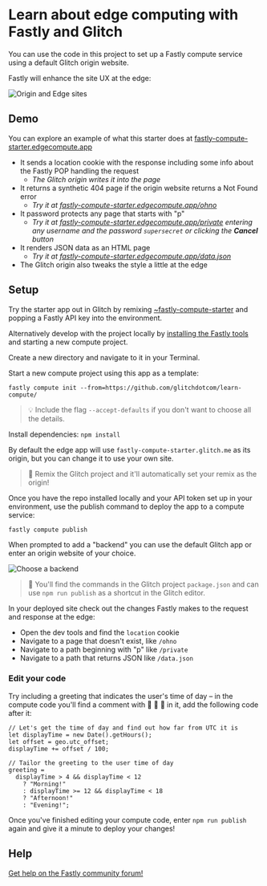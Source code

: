 # Learn about edge computing with Fastly and Glitch

You can use the code in this project to set up a Fastly compute service using a default Glitch origin website.

Fastly will enhance the site UX at the edge:

![Origin and Edge sites](https://cdn.glitch.global/440676d6-9f80-4373-9607-edd8da81adfa/computestarterdiff.png?v=1724684942876)

## Demo

You can explore an example of what this starter does at [fastly-compute-starter.edgecompute.app](https://fastly-compute-starter.edgecompute.app)

* It sends a location cookie with the response including some info about the Fastly POP handling the request
  * _The Glitch origin writes it into the page_
* It returns a synthetic 404 page if the origin website returns a Not Found error
  * _Try it at [fastly-compute-starter.edgecompute.app/ohno](https://fastly-compute-starter.edgecompute.app/ohno)_
* It password protects any page that starts with "p"
  * _Try it at [fastly-compute-starter.edgecompute.app/private](https://fastly-compute-starter.edgecompute.app/private) entering any username and the password `supersecret` or clicking the **Cancel** button_
* It renders JSON data as an HTML page
  * _Try it at [fastly-compute-starter.edgecompute.app/data.json](https://fastly-compute-starter.edgecompute.app/data.json)_
* The Glitch origin also tweaks the style a little at the edge

## Setup

Try the starter app out in Glitch by remixing [~fastly-compute-starter](https://glitch.com/~fastly-compute-starter) and popping a Fastly API key into the environment.

Alternatively develop with the project locally by [installing the Fastly tools](https://www.fastly.com/documentation/guides/compute/) and starting a new compute project.

Create a new directory and navigate to it in your Terminal.

Start a new compute project using this app as a template:

```
fastly compute init --from=https://github.com/glitchdotcom/learn-compute/
```

> 💡 Include the flag `--accept-defaults` if you don't want to choose all the details.

Install dependencies: `npm install`

By default the edge app will use `fastly-compute-starter.glitch.me` as its origin, but you can change it to use your own site. 

> 🎏 Remix the Glitch project and it'll automatically set your remix as the origin!

Once you have the repo installed locally and your API token set up in your environment, use the publish command to deploy the app to a compute service:

```
fastly compute publish
```

When prompted to add a "backend" you can use the default Glitch app or enter an origin website of your choice.

![Choose a backend](https://github.com/user-attachments/assets/83cee318-5601-4279-8337-d1b990634d68)

> 🎏 You'll find the commands in the Glitch project `package.json` and can use `npm run publish` as a shortcut in the Glitch editor.

In your deployed site check out the changes Fastly makes to the request and response at the edge:

* Open the dev tools and find the `location` cookie
* Navigate to a page that doesn't exist, like `/ohno`
* Navigate to a path beginning with "p" like `/private`
* Navigate to a path that returns JSON like `/data.json`

### Edit your code 

Try including a greeting that indicates the user's time of day – in the compute code you'll find a comment with 🚧 🚧 🚧 in it, add the following code after it:

```
// Let's get the time of day and find out how far from UTC it is
let displayTime = new Date().getHours();
let offset = geo.utc_offset;
displayTime += offset / 100;
    
// Tailor the greeting to the user time of day
greeting =
  displayTime > 4 && displayTime < 12
    ? "Morning!"
    : displayTime >= 12 && displayTime < 18
    ? "Afternoon!"
    : "Evening!"; 
```

Once you've finished editing your compute code, enter `npm run publish` again and give it a minute to deploy your changes!

## Help

[Get help on the Fastly community forum!](https://community.fastly.com)
